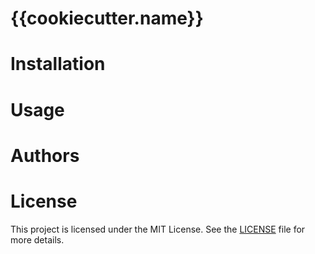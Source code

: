 # {{cookiecutter.name}}

# Installation

# Usage

# Authors

# License

This project is licensed under the MIT License. See the [LICENSE](LICENSE) file for more details.